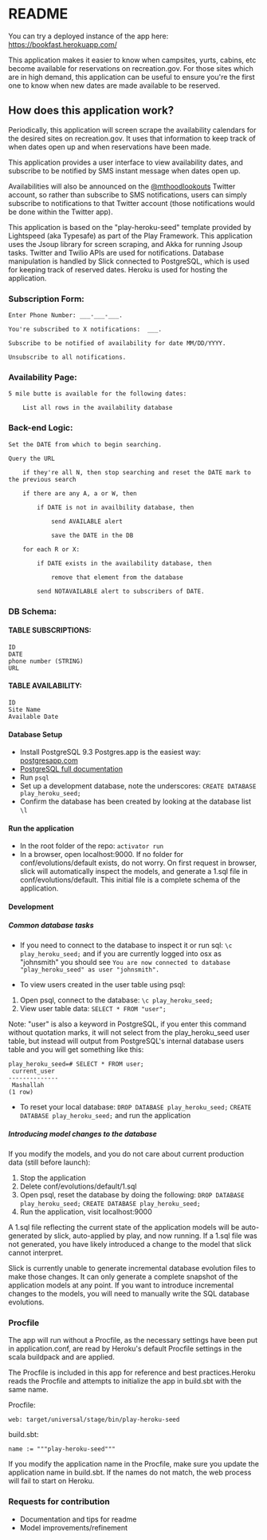 # README
You can try a deployed instance of the app here: https://bookfast.herokuapp.com/

This application makes it easier to know when campsites, yurts, cabins, etc become available for reservations on 
recreation.gov. For those sites which are in high demand, this application can be useful to ensure you're the first
one to know when new dates are made available to be reserved.

## How does this application work?
Periodically, this application will screen scrape the availability calendars for the desired sites on recreation.gov. 
It uses that information to keep track of when dates open up and when reservations have been made. 

This application provides a user interface to view availability dates, and subscribe to be notified by SMS instant message when dates open up.
  
Availabilities will also be announced on the [@mthoodlookouts](http://twitter.com/mthoodlookouts) Twitter account, so rather than subscribe to SMS 
notifications, users can simply subscribe to notifications to that Twitter account (those notifications would be
done within the Twitter app).

This application is based on the "play-heroku-seed" template provided by Lightspeed (aka Typesafe) as part of the 
Play Framework. This application uses the Jsoup library for screen scraping, and Akka for running Jsoup tasks. 
Twitter and Twilio APIs are used for notifications. 
Database manipulation is handled by Slick connected to PostgreSQL, which is used for keeping track of reserved dates. 
Heroku is used for hosting the application.  


### Subscription Form:

	Enter Phone Number: ___-___-___.
	
	You're subscribed to X notifications:  ___.
	
	Subscribe to be notified of availability for date MM/DD/YYYY.
	
	Unsubscribe to all notifications.

### Availability Page:

	5 mile butte is available for the following dates:
	
		List all rows in the availability database

### Back-end Logic:

	Set the DATE from which to begin searching.

	Query the URL
	
		if they're all N, then stop searching and reset the DATE mark to the previous search
		
		if there are any A, a or W, then
		
			if DATE is not in availbility database, then
			
				send AVAILABLE alert
				
				save the DATE in the DB
				
		for each R or X:
		
			if DATE exists in the availability database, then
			
				remove that element from the database
				
			send NOTAVAILABLE alert to subscribers of DATE.


### DB Schema:

#### TABLE SUBSCRIPTIONS:

	ID
	DATE
	phone number (STRING)
	URL

#### TABLE AVAILABILITY:

	ID
	Site Name
	Available Date

#### Database Setup
- Install PostgreSQL 9.3 Postgres.app is the easiest way: [postgresapp.com](http://postgresapp.com/)
- [PostgreSQL full documentation](http://www.postgresql.org/docs/9.3/interactive/)
- Run `psql`
- Set up a development database, note the underscores:
`CREATE DATABASE play_heroku_seed;`
- Confirm the database has been created by looking at the database list
`\l`


#### Run the application
- In the root folder of the repo:
`activator run`
- In a browser, open localhost:9000. If no folder for conf/evolutions/default exists, do not worry. On first request in browser, slick will automatically inspect the models, and generate a 1.sql file in conf/evolutions/default. This initial file is a complete schema of the application.

#### Development
##### Common database tasks
- If you need to connect to the database to inspect it or run sql:
`\c play_heroku_seed;`
and if you are currently logged into osx as "johnsmith" you should see
`You are now connected to database "play_heroku_seed" as user "johnsmith".`

- To view users created in the user table using psql:
1. Open psql, connect to the database:
`\c play_heroku_seed;`
2. View user table data:
`SELECT * FROM "user";`

Note: "user" is also a keyword in PostgreSQL, if you enter this command without quotation marks, it will not select from the play_heroku_seed user table, but instead will output from PostgreSQL's internal database users table and you will get something like this:

```
play_heroku_seed=# SELECT * FROM user;
 current_user
--------------
 Mashallah
(1 row)
```

- To reset your local database:
`DROP DATABASE play_heroku_seed;`
`CREATE DATABASE play_heroku_seed;`
and run the application


##### Introducing model changes to the database
If you modify the models, and you do not care about current production data (still before launch):

1. Stop the application
2. Delete conf/evolutions/default/1.sql
3. Open psql, reset the database by doing the following:
`DROP DATABASE play_heroku_seed;`
`CREATE DATABASE play_heroku_seed;`
4. Run the application, visit localhost:9000

A 1.sql file reflecting the current state of the application models will be auto-generated by slick, auto-applied by play, and now running. If a 1.sql file was not generated, you have likely introduced a change to the model that slick cannot interpret.

Slick is currently unable to generate incremental database evolution files to make those changes. It can only generate a complete snapshot of the application models at any point. If you want to introduce incremental changes to the models, you will need to manually write the SQL database evolutions.
### Procfile
The app will run without a Procfile, as the necessary settings have been put in application.conf, are read by Heroku's default Procfile settings in the scala buildpack and are applied.

The Procfile is included in this app for reference and best practices.Heroku reads the Procfile and attempts to initialize the app in build.sbt with the same name.

Procfile:
```
web: target/universal/stage/bin/play-heroku-seed
```
build.sbt:

```
name := """play-heroku-seed"""
```
If you modify the application name in the Procfile, make sure you update the application name in build.sbt. If the names do not match, the web process will fail to start on Heroku.


### Requests for contribution
- Documentation and tips for readme
- Model improvements/refinement
